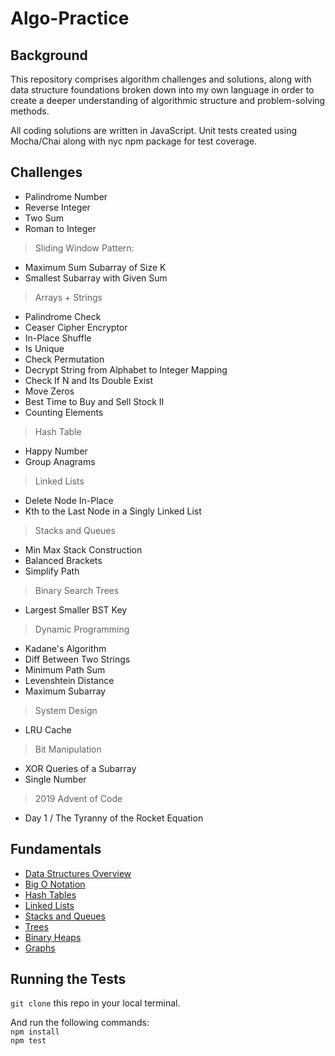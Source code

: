 # Algo-Practice

## Background
This repository comprises algorithm challenges and solutions, along with data structure foundations broken down into my own language in order to create a deeper understanding of algorithmic structure and problem-solving methods.

All coding solutions are written in JavaScript. Unit tests created using Mocha/Chai along with nyc npm package for test coverage.

## Challenges

- Palindrome Number
- Reverse Integer
- Two Sum
- Roman to Integer
> Sliding Window Pattern:
- Maximum Sum Subarray of Size K
- Smallest Subarray with Given Sum
> Arrays + Strings
- Palindrome Check
- Ceaser Cipher Encryptor
- In-Place Shuffle
- Is Unique
- Check Permutation
- Decrypt String from Alphabet to Integer Mapping
- Check If N and Its Double Exist
- Move Zeros
- Best Time to Buy and Sell Stock II
- Counting Elements
> Hash Table
- Happy Number
- Group Anagrams
> Linked Lists
- Delete Node In-Place
- Kth to the Last Node in a Singly Linked List
> Stacks and Queues
- Min Max Stack Construction
- Balanced Brackets
- Simplify Path
> Binary Search Trees
- Largest Smaller BST Key
> Dynamic Programming
- Kadane's Algorithm
- Diff Between Two Strings
- Minimum Path Sum
- Levenshtein Distance
- Maximum Subarray
> System Design
- LRU Cache
> Bit Manipulation
- XOR Queries of a Subarray
- Single Number
> 2019 Advent of Code
- Day 1 / The Tyranny of the Rocket Equation

## Fundamentals
* [Data Structures Overview](Fundamentals/dataStructuresOverview.md)
* [Big O Notation](Fundamentals/BigO.md)
* [Hash Tables](Fundamentals/hashTables.md)
* [Linked Lists](Fundamentals/singlyLinkedLists.md)
* [Stacks and Queues](Fundamentals/stacksQueues.md)
* [Trees](Fundamentals/trees.md)
* [Binary Heaps](Fundamentals/binaryHeaps.md)
* [Graphs](Fundamentals/graphs.md)

## Running the Tests
`git clone` this repo in your local terminal. </br>

And run the following commands: </br>
`npm install` </br>
`npm test`
